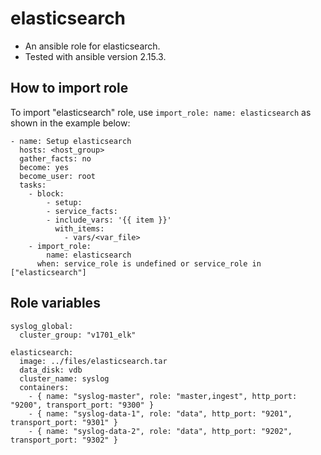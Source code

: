 # elasticsearch

* An ansible role for elasticsearch.
* Tested with ansible version 2.15.3.

## How to import role

To import "elasticsearch" role, use `import_role: name: elasticsearch` as shown in the example below:

```
- name: Setup elasticsearch
  hosts: <host_group>
  gather_facts: no
  become: yes
  become_user: root
  tasks:
    - block:
        - setup:
        - service_facts:
        - include_vars: '{{ item }}'
          with_items:
            - vars/<var_file>
    - import_role:
        name: elasticsearch
      when: service_role is undefined or service_role in ["elasticsearch"]
```




## Role variables

```
syslog_global:
  cluster_group: "v1701_elk"

elasticsearch:
  image: ../files/elasticsearch.tar
  data_disk: vdb
  cluster_name: syslog
  containers:
    - { name: "syslog-master", role: "master,ingest", http_port: "9200", transport_port: "9300" }
    - { name: "syslog-data-1", role: "data", http_port: "9201", transport_port: "9301" }
    - { name: "syslog-data-2", role: "data", http_port: "9202", transport_port: "9302" }
```
